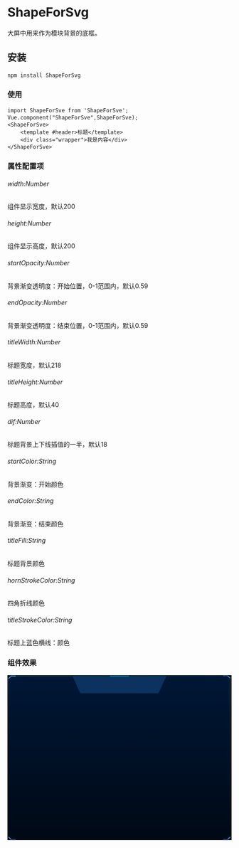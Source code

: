 # ShapeForSvg
大屏中用来作为模块背景的底框。

## 安装
```
npm install ShapeForSvg
```

### 使用
```
import ShapeForSve from 'ShapeForSve';
Vue.component("ShapeForSve",ShapeForSve);
<ShapeForSve>
	<template #header>标题</template>
	<div class="wrapper">我是内容</div>
</ShapeForSve>
```

### 属性配置项


###### width:Number
组件显示宽度，默认200

###### height:Number
组件显示高度，默认200

###### startOpacity:Number
背景渐变透明度：开始位置，0-1范围内，默认0.59

###### endOpacity:Number
背景渐变透明度：结束位置，0-1范围内，默认0.59

###### titleWidth:Number
标题宽度，默认218

###### titleHeight:Number
标题高度，默认40

###### dif:Number
标题背景上下线插值的一半，默认18

###### startColor:String
背景渐变：开始颜色

###### endColor:String
背景渐变：结束颜色

###### titleFill:String
标题背景颜色

###### hornStrokeColor:String
四角折线颜色

###### titleStrokeColor:String
标题上蓝色横线：颜色

### 组件效果
![Image](https://github.com/cauliflowerLi/shapeForSvg/blob/master/src/assets/img.png?raw=true)

